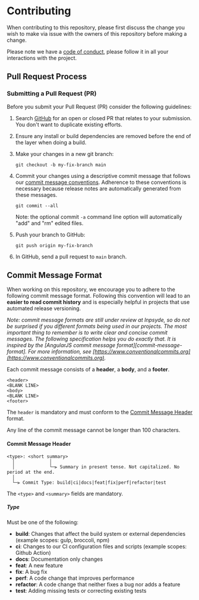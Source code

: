 # Contributing

When contributing to this repository, please first discuss the change you wish to make via issue 
with the owners of this repository before making a change.

Please note we have a [code of conduct](./CODE_OF_CONDUCT.md), please follow it in all your interactions with the project.

## Pull Request Process

### <a name="submit-pr"></a> Submitting a Pull Request (PR)

Before you submit your Pull Request (PR) consider the following guidelines:

1. Search [GitHub](./pulls) for an open or closed PR that relates to your submission.
   You don't want to duplicate existing efforts.

2. Ensure any install or build dependencies are removed before the end of the layer when doing a 
   build.

3. Make your changes in a new git branch:

     ```shell
     git checkout -b my-fix-branch main
     ```
   
4. Commit your changes using a descriptive commit message that follows our [commit message conventions](#commit).
   Adherence to these conventions is necessary because release notes are automatically generated from these messages.

     ```shell
     git commit --all
     ```
   Note: the optional commit `-a` command line option will automatically "add" and "rm" edited files.

5. Push your branch to GitHub:

    ```shell
    git push origin my-fix-branch
    ```

6. In GitHub, send a pull request to `main` branch.

## <a name="commit"></a> Commit Message Format

When working on this repository, we encourage you to adhere to the following commit message format. Following this convention will lead to an **easier to read commit history** and is especially helpful in projects that use automated release versioning.

*Note: commit message formats are still under review at Inpsyde, so do not be surprised if you different formats being used in our projects. The most important thing to remember is to write clear and concise commit messages. The following specification helps you do exactly that. It is inspired by the [AngularJS commit message format][commit-message-format]. For more information, see [https://www.conventionalcommits.org](https://www.conventionalcommits.org).*


Each commit message consists of a **header**, a **body**, and a **footer**.


```
<header>
<BLANK LINE>
<body>
<BLANK LINE>
<footer>
```

The `header` is mandatory and must conform to the [Commit Message Header](#commit-header) format.

Any line of the commit message cannot be longer than 100 characters.

#### <a name="commit-header"></a>Commit Message Header

```
<type>: <short summary>
  │             │
  │             └─⫸ Summary in present tense. Not capitalized. No period at the end.
  │
  └─⫸ Commit Type: build|ci|docs|feat|fix|perf|refactor|test
```

The `<type>` and `<summary>` fields are mandatory.

##### Type

Must be one of the following:

* **build**: Changes that affect the build system or external dependencies (example scopes: gulp, broccoli, npm)
* **ci**: Changes to our CI configuration files and scripts (example scopes: Github Action)
* **docs**: Documentation only changes
* **feat**: A new feature
* **fix**: A bug fix
* **perf**: A code change that improves performance
* **refactor**: A code change that neither fixes a bug nor adds a feature
* **test**: Adding missing tests or correcting existing tests
